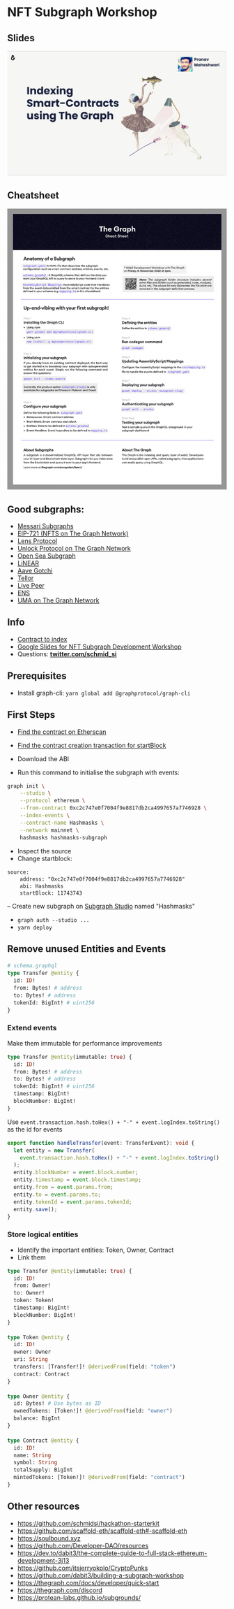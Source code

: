 # NFT Subgraph Workshop

## Slides

[![Top Slide](./slide1.png)]([https://docs.google.com/presentation/d/14LRkXrxvojkeqxr8SNrDp8hpycPWX6NX4w-yQZYPx3Y/edit?usp=sharing](https://docs.google.com/presentation/d/1GWUBTB4Vh_EX2xB00lfSWl04dgb1P0ClxU_UZacIqZc/edit?usp=sharing))

## Cheatsheet

[![Cheatsheet](./cheatsheet.png)](./cheatsheet_Design_ETH_SF.pdf)

## Good subgraphs:

- [Messari Subgraphs](https://subgraphs.messari.io)
- [EIP-721 (NFTS on The Graph Network)](https://thegraph.com/explorer/subgraph?id=AVZ1dGwmRGKsbDAbwvxNmXzeEkD48voB3LfGqj5w7FUS&view=Overview)
- [Lens Protocol](https://thegraph.com/hosted-service/subgraph/anudit/lens-protocol)
- [Unlock Protocol on The Graph Network](https://thegraph.com/explorer/subgraph?id=8u7KcVRxjtTDRgEJup3UuPJk6YoRDTHNpSMk5BEpdw42&view=Overview)
- [Open Sea Subgraph](https://thegraph.com/hosted-service/subgraph/protofire/opensea-wyvern-exchange-subgraph)
- [LiNEAR](https://thegraph.com/hosted-service/subgraph/linear-protocol/linear)
- [Aave Gotchi](https://thegraph.com/hosted-service/subgraph/aavegotchi/aavegotchi-core-matic)
- [Tellor](https://thegraph.com/hosted-service/subgraph/tellor-io/tellorxoraclemainhgraph)
- [Live Peer](https://thegraph.com/hosted-service/subgraph/livepeer/arbitrum-one)
- [ENS](https://thegraph.com/hosted-service/subgraph/ensdomains/ens)
- [UMA on The Graph Network](https://thegraph.com/explorer/subgraph?id=41LCrgtCNBQyDiVVyZEuPxbvkBH9BxxLU3nEZst77V8o&view=Overview)

## Info

- [Contract to index](https://etherscan.io/address/0xc2c747e0f7004f9e8817db2ca4997657a7746928)
- [Google Slides for NFT Subgraph Development Workshop](https://docs.google.com/presentation/d/1-jZd4Sp83YW6r2KhXYeU4sOlKdcmp0LVi3WF1VAkxzk/edit?usp=sharing)
- Questions: **[twitter.com/schmid_si](https://twitter.com/schmid_si)**

## Prerequisites

- Install graph-cli: `yarn global add @graphprotocol/graph-cli`

## First Steps

- [Find the contract on Etherscan](https://etherscan.io/address/0xc2c747e0f7004f9e8817db2ca4997657a7746928)
- [Find the contract creation transaction for startBlock](https://etherscan.io/tx/0xe9e60dc12e1a7bc545aa497bc494f5f54ce81da06de4f6fef50459816218e66b)
- Download the ABI

- Run this command to initialise the subgraph with events:

```bash
graph init \
    --studio \
    --protocol ethereum \
    --from-contract 0xc2c747e0f7004f9e8817db2ca4997657a7746928 \
    --index-events \
    --contract-name Hashmasks \
    --network mainnet \
    hashmasks hashmasks-subgraph
```

- Inspect the source
- Change startblock:

```
source:
    address: "0xc2c747e0f7004f9e8817db2ca4997657a7746928"
    abi: Hashmasks
    startBlock: 11743743
```

– Create new subgraph on [Subgraph Studio](https://thegraph.com/studio/) named "Hashmasks"

- `graph auth --studio ...`
- `yarn deploy`

## Remove unused Entities and Events

```graphql
# schema.graphql
type Transfer @entity {
  id: ID!
  from: Bytes! # address
  to: Bytes! # address
  tokenId: BigInt! # uint256
}
```

### Extend events

Make them immutable for performance improvements

```graphql
type Transfer @entity(immutable: true) {
  id: ID!
  from: Bytes! # address
  to: Bytes! # address
  tokenId: BigInt! # uint256
  timestamp: BigInt!
  blockNumber: BigInt!
}
```

Use `event.transaction.hash.toHex() + "-" + event.logIndex.toString()` as the id for events

```typescript
export function handleTransfer(event: TransferEvent): void {
  let entity = new Transfer(
    event.transaction.hash.toHex() + "-" + event.logIndex.toString()
  );
  entity.blockNumber = event.block.number;
  entity.timestamp = event.block.timestamp;
  entity.from = event.params.from;
  entity.to = event.params.to;
  entity.tokenId = event.params.tokenId;
  entity.save();
}
```

### Store logical entities

- Identify the important entities: Token, Owner, Contract
- Link them

```graphql
type Transfer @entity(immutable: true) {
  id: ID!
  from: Owner!
  to: Owner!
  token: Token!
  timestamp: BigInt!
  blockNumber: BigInt!
}

type Token @entity {
  id: ID!
  owner: Owner
  uri: String
  transfers: [Transfer!]! @derivedFrom(field: "token")
  contract: Contract
}

type Owner @entity {
  id: Bytes! # Use bytes as ID
  ownedTokens: [Token!]! @derivedFrom(field: "owner")
  balance: BigInt
}

type Contract @entity {
  id: ID!
  name: String
  symbol: String
  totalSupply: BigInt
  mintedTokens: [Token!]! @derivedFrom(field: "contract")
}
```

## Other resources

- https://github.com/schmidsi/hackathon-starterkit
- https://github.com/scaffold-eth/scaffold-eth#-scaffold-eth
- https://soulbound.xyz
- https://github.com/Developer-DAO/resources
- https://dev.to/dabit3/the-complete-guide-to-full-stack-ethereum-development-3j13
- https://github.com/itsjerryokolo/CryptoPunks
- https://github.com/dabit3/building-a-subgraph-workshop
- https://thegraph.com/docs/developer/quick-start
- https://thegraph.com/discord
- https://protean-labs.github.io/subgrounds/
